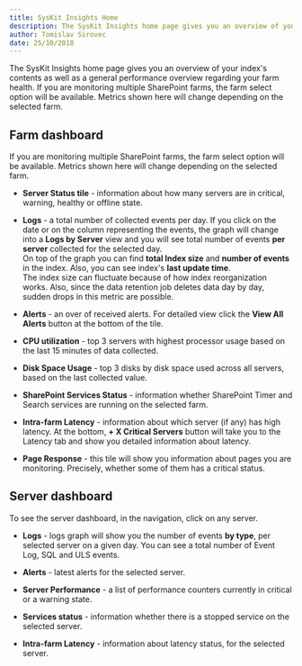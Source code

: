 ```yaml
---
title: SysKit Insights Home
description: The SysKit Insights home page gives you an overview of your index's contents as well as a general performance overview regarding your farm health.
author: Tomislav Sirovec
date: 25/10/2018
---
```


The SysKit Insights home page gives you an overview of your index's contents as well as a general performance overview regarding your farm health.
If you are monitoring multiple SharePoint farms, the farm select option will be available. Metrics shown here will change depending on the selected farm.

## Farm dashboard

If you are monitoring multiple SharePoint farms, the farm select option will be available. Metrics shown here will change depending on the selected farm.  

* __Server Status tile__ - information about how many servers are in critical, warning, healthy or offline state. 

* __Logs__ - a total number of collected events per day. If you click on the date or on the column representing the events, the graph will change into a __Logs by Server__ view and you will see total number of events __per server__ collected for the selected day.  
On top of the graph you can find __total Index size__ and __number of events__ in the index. Also, you can see index's __last update time__.  
The index size can fluctuate because of how index reorganization works. Also, since the data retention job deletes data day by day, sudden drops in this metric are possible.  

* __Alerts__ - an over of received alerts. For detailed view click the __View All Alerts__ button at the bottom of the tile. 

* __CPU utilization__ - top 3 servers with highest processor usage based on the last 15 minutes of data collected.

* __Disk Space Usage__ - top 3 disks by disk space used across all servers, based on the last collected value.

* __SharePoint Services Status__ - information whether SharePoint Timer and Search services are running on the selected farm.

* __Intra-farm Latency__ - information about which server (if any) has high latency. At the bottom, __+ X Critical Servers__ button will take you to the Latency tab and show you detailed information about latency.

* __Page Response__ - this tile will show you information about pages you are monitoring. Precisely, whether some of them has a critical status. 


## Server dashboard

To see the server dashboard, in the navigation, click on any server.

* __Logs__ - logs graph will show you the number of events __by type__, per selected server on a given day. You can see a total number of Event Log, SQL and ULS events.  

* __Alerts__ - latest alerts for the selected server. 

* __Server Performance__ - a list of performance counters currently in critical or a warning state. 

* __Services status__ - information whether there is a stopped service on the selected server.

* __Intra-farm Latency__ - information about latency status, for the selected server.


